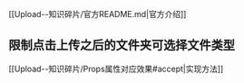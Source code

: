 [[Upload--知识碎片/官方README.md|官方介绍]]

## 限制点击上传之后的文件夹可选择文件类型

[[Upload--知识碎片/Props属性对应效果#accept|实现方法]]
